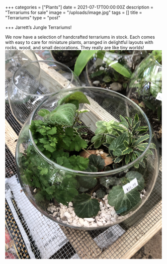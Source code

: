 +++
categories = ["Plants"]
date = 2021-07-17T00:00:00Z
description = "Terrariums for sale"
image = "/uploads/image.jpg"
tags = []
title = "Terrariums"
type = "post"

+++
Jarrett’s Jungle Terrariums!

We now have a selection of handcrafted terrariums in stock. Each comes with easy to care for miniature plants, arranged in delightful layouts with rocks, wood, and small decorations. They really are like tiny worlds!![](/uploads/image-1.jpg)